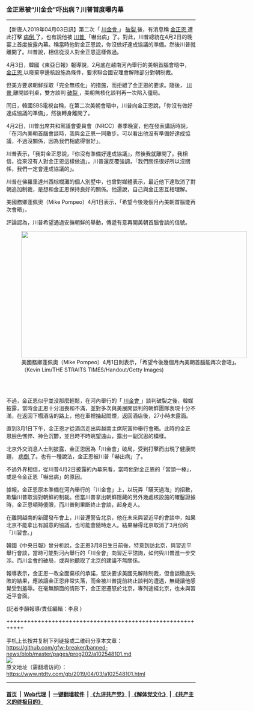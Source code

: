 ### 金正恩被“川金会”吓出病？川普首度曝内幕
------------------------

<div class="post_content" itemprop="articleBody">
 <p>
  【新唐人2019年04月03日訊】第二次「
  <a href="https://www.ntdtv.com/b5/川金會.htm">
   川金會
  </a>
  」
  <a href="https://www.ntdtv.com/b5/破裂.htm">
   破裂
  </a>
  後，有消息稱
  <a href="https://www.ntdtv.com/b5/金正恩.htm">
   金正恩
  </a>
  遭此打擊
  <a href="https://www.ntdtv.com/b5/病倒.htm">
   病倒
  </a>
  了，也有說他被
  <a href="https://www.ntdtv.com/b5/川普.htm">
   川普
  </a>
  「嚇出病」了。對此，川普總統在4月2日的晚宴上首度披露內幕。稱當時他對金正恩說，你沒做好達成協議的準備。然後川普就離開了。川普說，相信從沒人對金正恩這樣做過。
 </p>
 <p>
  4月3日，韓國《東亞日報》報導說，2月底在越南河內舉行的美朝首腦會晤中，
  <a href="https://www.ntdtv.com/b5/金正恩.htm">
   金正恩
  </a>
  以廢棄寧邊核設施為條件，要求聯合國安理會解除部分對朝制裁。
 </p>
 <p>
  但美方要求朝鮮採取「完全無核化」的措施，而拒絕了金正恩的要求。隨後，
  <a href="https://www.ntdtv.com/b5/川普.htm">
   川普
  </a>
  離開談判桌，雙方談判
  <a href="https://www.ntdtv.com/b5/破裂.htm">
   破裂
  </a>
  ，美朝無核化談判再一次陷入僵局。
 </p>
 <p>
  同日，韓國SBS電視台稱，在第二次美朝會晤中，川普向金正恩說，「你沒有做好達成協議的準備」，然後轉身離開了。
 </p>
 <p>
  4月2日，川普出席共和黨議會委員會（NRCC）春季晚宴，他在發表講話時說，「在河內美朝首腦會談時，我與金正恩一同散步。可以看出他沒有準備好達成協議，不過沒關係，因為我們相處得很好」。
 </p>
 <p>
  川普表示，「我對金正恩說，『你沒有準備好達成協議』，然後我就離開了。我相信，從來沒有人對金正恩這樣做過」。川普還反覆強調，「我們關係很好所以沒關係，我們一定會達成協議的」。
 </p>
 <p>
  川普在佛羅里達州西棕櫚灘的個人別墅中，也曾對媒體表示，最近他下達取消了對朝追加制裁，是想和金正恩保持良好的關係。他還說，自己與金正恩互相理解。
 </p>
 <p>
  美國務卿蓬佩奧（Mike Pompeo）4月1日表示，「希望今後幾個月內美朝首腦能再次會晤」。
 </p>
 <p>
  評論認為，川普希望通過安撫朝鮮的舉動，傳遞有意再開美朝首腦會談的信號。
 </p>
 <figure class="wp-caption alignnone" id="attachment_102548113" style="width: 600px">
  <a href="https://www.ntdtv.com/assets/uploads/2019/04/p8889551a481887682.jpg">
   <img alt="" class="size-medium wp-image-102548113" height="337" src="https://www.ntdtv.com/assets/uploads/2019/04/p8889551a481887682-600x337.jpg" width="600"/>
  </a>
  <br/><figcaption class="wp-caption-text">
   美國務卿蓬佩奧（Mike Pompeo）4月1日則表示，「希望今後幾個月內美朝首腦能再次會晤」。（Kevin Lim/THE STRAITS TIMES/Handout/Getty Images)
  </figcaption><br/>
 </figure><br/>
 <p>
  不過，金正恩似乎並没那麼輕鬆，在河內舉行的「
  <a href="https://www.ntdtv.com/b5/川金會.htm">
   川金會
  </a>
  」談判破裂之後，韓媒披露，當時金正恩十分沮喪和不滿，並對多次與美展開談判的朝鮮團隊表現十分不滿，在返回下榻酒店的路上，他在車裡抽起悶煙，返回酒店後，27小時未露面。
 </p>
 <p>
  直到3月1日下午，金正恩才從酒店走出與越南主席阮富仲舉行會晤。此時的金正恩臉色憔悴、神色沉鬱，並且時不時眺望遠山，露出一副沉思的模樣。
 </p>
 <p>
  北京外交消息人士則披露，金正恩因為「川金會」破局，受到打擊而出現了健康問題，
  <a href="https://www.ntdtv.com/b5/病倒.htm">
   病倒
  </a>
  了。也有一種說法，金正恩被川普「嚇出病」了。
 </p>
 <p>
  不過外界相信，從川普4月2日披露的內幕來看，當時他對金正恩的「當頭一棒」，或是令金正恩「嚇出病」的原因。
 </p>
 <p>
  據報，金正恩原本準備在河內舉行的「川金會」上，以玩弄「瞞天過海」的招數，欺騙川普取消對朝鮮的制裁。但當川普拿出朝鮮隱藏的另外幾處核設施的確鑿證據時，金正恩頓時傻眼，而川普則果斷終止會談，起身走人。
 </p>
 <p>
  在離開越南的新聞發布會上，川普還警告北京，他在未來與習近平的會談中，如果北京不能拿出有誠意的協議，也可能會隨時走人。結果嚇得北京取消了3月份的「川習會。」
 </p>
 <p>
  韓國《中央日報》曾分析說，金正恩3月8日生日前後，特意到訪北京，與習近平舉行會談，當時可能對河內舉行的「川金會」向習近平諮詢，如何與川普進一步交涉。而川金會的破局，或與他聽取了北京的建議不無關係。
 </p>
 <p>
  報導表示，金正恩一改全面棄核的承諾，堅決要求美國先解除制裁，但會談徹底失敗的結果，應該讓金正恩非常失落，而金被川普提前終止談判的遭遇，無疑讓他感覺受到羞辱。在毫無顏面的情形下，金正恩遷怒於北京，專列途經北京，也未與習近平會面。
 </p>
 <p>
  (記者李韻報導/責任編輯：李泉 )
 </p>
 <div class="single_ad">
 </div>
</div>

+++++++++++++++++++++++++++++++++++++++++++++++++++++++++++<br/><br/>
手机上长按并复制下列链接或二维码分享本文章：<br/>
https://github.com/gfw-breaker/banned-news/blob/master/pages/prog202/a102548101.md <br/>
<a href='https://github.com/gfw-breaker/banned-news/blob/master/pages/prog202/a102548101.md'><img src='https://github.com/gfw-breaker/banned-news/blob/master/pages/prog202/a102548101.md.png'/></a> <br/>
原文地址（需翻墙访问）：https://www.ntdtv.com/gb/2019/04/03/a102548101.html


------------------------
#### [首页](https://github.com/gfw-breaker/banned-news/blob/master/README.md) &nbsp;|&nbsp; [Web代理](https://github.com/labour-camp/helloworld) &nbsp;|&nbsp; [一键翻墙软件](https://github.com/gfw-breaker/nogfw/blob/master/README.md) &nbsp;| [《九评共产党》](https://github.com/gfw-breaker/9ping.md/blob/master/README.md#九评之一评共产党是什么) | [《解体党文化》](https://github.com/gfw-breaker/jtdwh.md/blob/master/README.md) | [《共产主义的终极目的》](https://github.com/gfw-breaker/gczydzjmd.md/blob/master/README.md)

